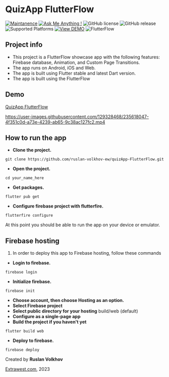 # QuizApp FlutterFlow

[![Maintanence](https://img.shields.io/badge/Maintenance-yes-blue.svg)]()
[![Ask Me Anything !](https://img.shields.io/badge/Ask%20me-anything-1abc9c.svg)]()
![GitHub license](https://img.shields.io/github/license/Naereen/StrapDown.js.svg)
![GitHub release](https://img.shields.io/badge/release-v1.0.0-blue)
![Supported Platforms](https://img.shields.io/badge/Platform-Android%20|%20iOS%20|%20Web%20%20-blue.svg?logo=flutter)
[![View DEMO](https://img.shields.io/badge/VIEW-DEMO-lightgreen.svg)](https://volkhov-map.web.app)
![FlutterFlow](https://img.shields.io/badge/FlutterFlow-6E61FA.svg?logo=flutter)

## Project info 
- This project is a FlutterFlow showcase app with the following features: Firebase database, Animation, and Custom Page Transitions.
- The app runs on Android, iOS and Web.
- The app is built using Flutter stable and latest Dart version.
- The app is built using the FlutterFlow

## Demo
[QuizApp FlutterFlow](https://quizapp-69a6b.web.app)


https://user-images.githubusercontent.com/129328468/235618047-4f351c0d-a73e-4239-ab65-9c38ac127fc2.mp4


## How to run the app
- **Clone the project.**
```shell
git clone https://github.com/ruslan-volkhov-ew/quizApp-FlutterFlow.git
```
- **Open the project.**
```shell
cd your_name_here
```
- **Get packages.**
```shell
flutter pub get
```
- **Configure firebase project with flutterfire.**
```shell
flutterfire configure
```


At this point you should be able to run the app on your device or emulator.


## Firebase hosting

1. In order to deploy this app to Firebase hosting, follow these commands

- **Login to firebase.**
```shell
firebase login
```
- **Initialize firebase.**
```shell
firebase init
```
- **Choose account, then choose Hosting as an option.**
- **Select Firebase project**
- **Select public directory for your hosting**
build/web (default)
- **Configure as a single-page app**
- **Build the project if you haven't yet**
```shell
flutter build web
```
- **Deploy to firebase.**
```shell
firebase deploy
```


Created by **Ruslan Volkhov**

[Extrawest.com](https://www.extrawest.com), 2023

